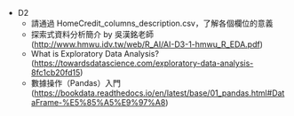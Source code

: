 * D2
  * 請通過 HomeCredit_columns_description.csv，了解各個欄位的意義
  * 探索式資料分析簡介 by 吳漢銘老師(http://www.hmwu.idv.tw/web/R_AI/AI-D3-1-hmwu_R_EDA.pdf)
  * What is Exploratory Data Analysis?(https://towardsdatascience.com/exploratory-data-analysis-8fc1cb20fd15)
  * 數據操作（Pandas）入門(https://bookdata.readthedocs.io/en/latest/base/01_pandas.html#DataFrame-%E5%85%A5%E9%97%A8)
